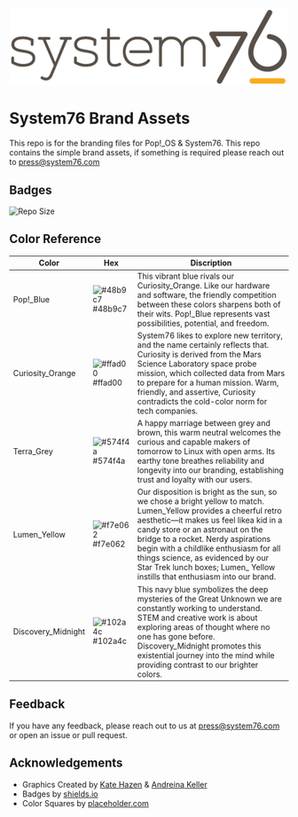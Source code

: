 ![Logo](https://raw.githubusercontent.com/system76/brand/master/System76%20branding/system76-logo_primary.svg)

# System76 Brand Assets

This repo is for the branding files for Pop!_OS & System76.  This repo contains the simple brand assets, if something is required please reach out to press@system76.com 

## Badges

![Repo Size](https://img.shields.io/github/repo-size/system76/brand)

## Color Reference

| Color             | Hex                                                                | Discription |
| ----------------- | ------------------------------------------------------------------ | ----------- |
| Pop!_Blue | ![#48b9c7](https://via.placeholder.com/10/48b9c7?text=+) #48b9c7 | This vibrant blue rivals our Curiosity_Orange. Like our hardware and software, the friendly competition between these colors sharpens both of their wits. Pop!_Blue represents vast possibilities, potential, and freedom. |
| Curiosity_Orange | ![#ffad00](https://via.placeholder.com/10/ffad00?text=+) #ffad00 |  System76 likes to explore new territory, and the name certainly reflects that. Curiosity is derived from the Mars Science Laboratory space probe mission, which collected data from Mars to prepare for a human mission. Warm, friendly, and assertive, Curiosity contradicts the cold-color norm for tech companies. |
| Terra_Grey | ![#574f4a](https://via.placeholder.com/10/574f4a?text=+) #574f4a | A happy marriage between grey and brown, this warm neutral welcomes the curious and capable makers of tomorrow to Linux with open arms. Its earthy tone breathes reliability and longevity into our branding, establishing trust and loyalty with our users. |
| Lumen_Yellow | ![#f7e062](https://via.placeholder.com/10/f7e062?text=+) #f7e062 | Our disposition is bright as the sun, so we chose a bright yellow to match. Lumen_Yellow provides a cheerful retro aesthetic—it makes us feel likea kid in a candy store or an astronaut on the bridge to a rocket. Nerdy aspirations begin with a childlike enthusiasm for all things science, as evidenced by our Star Trek lunch boxes; Lumen_ Yellow instills that enthusiasm into our brand. |
| Discovery_Midnight | ![#102a4c](https://via.placeholder.com/10/102a4c?text=+) #102a4c | This navy blue symbolizes the deep mysteries of the Great Unknown we are constantly working to understand. STEM and creative work is about exploring areas of thought where no one has gone before. Discovery_Midnight promotes this existential journey into the mind while providing contrast to our brighter colors. |


## Feedback

If you have any feedback, please reach out to us at press@system76.com or open an issue or pull request.

## Acknowledgements

 - Graphics Created by [Kate Hazen](https://katehazen.myportfolio.com) & [Andreina Keller](https://andreinakeller.myportfolio.com/)
 - Badges by [shields.io](https://shields.io/)
 - Color Squares by [placeholder.com](https://via.placeholder.com)
